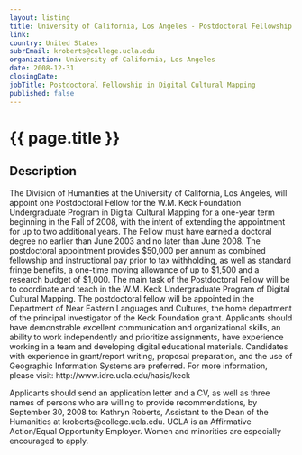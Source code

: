 ```yaml
---
layout: listing
title: University of California, Los Angeles - Postdoctoral Fellowship in Digital Cultural Mapping
link:
country: United States
subrEmail: kroberts@college.ucla.edu
organization: University of California, Los Angeles 
date: 2008-12-31
closingDate: 
jobTitle: Postdoctoral Fellowship in Digital Cultural Mapping
published: false
---
```



# {{ page.title }}

## Description



<p>The Division of Humanities at the University of California, Los Angeles,
will appoint one Postdoctoral Fellow for the W.M. Keck Foundation
Undergraduate Program in Digital Cultural Mapping for a one-year term
beginning in the Fall of 2008, with the intent of extending the
appointment for up to two additional years. The Fellow must have earned
a doctoral degree no earlier than June 2003 and no later than June 2008.
The postdoctoral appointment provides $50,000 per annum as combined
fellowship and instructional pay prior to tax withholding, as well as
standard fringe benefits, a one-time moving allowance of up to $1,500
and a research budget of $1,000. The main task of the Postdoctoral
Fellow will be to coordinate and teach in the W.M. Keck Undergraduate
Program of Digital Cultural Mapping.  The postdoctoral fellow will be
appointed in the Department of Near Eastern Languages and Cultures, the
home department of the principal investigator of the Keck Foundation
grant. Applicants should have demonstrable excellent communication and
organizational skills, an ability to work independently and prioritize
assignments, have experience working in a team and developing digital
educational materials. Candidates with experience in grant/report
writing, proposal preparation, and the use of Geographic Information
Systems are preferred.  For more information, please visit:
http://www.idre.ucla.edu/hasis/keck </p>

<p>Applicants should send an application letter and a CV, as well as three
names of persons who are willing to provide recommendations, by
September 30, 2008 to: Kathryn Roberts,   Assistant to the Dean of the
Humanities at kroberts@college.ucla.edu. UCLA is an Affirmative
Action/Equal Opportunity Employer. Women and minorities are especially
encouraged to apply. </p>
